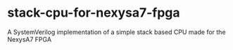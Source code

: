 # stack-cpu-for-nexysa7-fpga
A SystemVerilog implementation of a simple stack based CPU made for the NexysA7 FPGA
